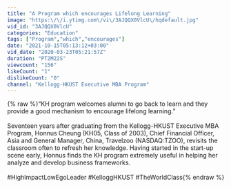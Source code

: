 ```yaml
---
title: "A Program which encourages Lifelong Learning"
image: "https:\/\/i.ytimg.com\/vi\/3AJQQX0VlcU\/hqdefault.jpg"
vid_id: "3AJQQX0VlcU"
categories: "Education"
tags: ["Program","which","encourages"]
date: "2021-10-15T05:13:12+03:00"
vid_date: "2020-03-23T05:21:57Z"
duration: "PT2M22S"
viewcount: "156"
likeCount: "1"
dislikeCount: "0"
channel: "Kellogg-HKUST Executive MBA Program"
---
```

{% raw %}“KH program welcomes alumni to go back to learn and they provide a good mechanism to encourage lifelong learning.” <br /><br />Seventeen years after graduating from the Kellogg-HKUST Executive MBA Program, Honnus Cheung (KH05, Class of 2003), Chief Financial Officer, Asia and General Manager, China, Travelzoo (NASDAQ:TZOO), revisits the classroom often to refresh her knowledge. Having started in the start-up scene early, Honnus finds the KH program extremely useful in helping her analyze and develop business frameworks.<br /><br />#HighImpactLowEgoLeader #KelloggHKUST #TheWorldClass{% endraw %}
